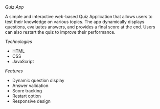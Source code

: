 *Quiz App*

A simple and interactive web-based Quiz Application that allows users to test their knowledge on various topics. The app dynamically displays questions, evaluates answers, and provides a final score at the end. Users can also restart the quiz to improve their performance.

*Technologies*
- HTML  
- CSS  
- JavaScript  

*Features*
- Dynamic question display  
- Answer validation  
- Score tracking  
- Restart option  
- Responsive design
